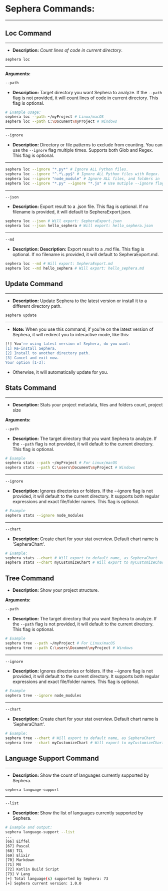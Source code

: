 # Sephera Commands:
---
## Loc Command
---
- **Description:** *Count lines of code in current directory*.
```bash
sephera loc
```
---
**Arguments:**
```bash
--path
```
- **Description:** Target directory you want Sephera to analyze. If the `--path` flag is not provided, it will count lines of code in current directory. This flag is optional.
```bash
# Example usage:
sephera loc --path ~/myProject # Linux/macOS
sephera loc --path C:\Document\myProject # Windows
```
---
```bash
--ignore
```
- **Description:** Directory or file patterns to exclude from counting. You can use the `--ignore` flag multiple times. Supports both Glob and Regex. This flag is optional.

---
```bash
sephera loc --ignore "*.py*" # Ignore ALL Python files.
sephera loc --ignore "^.*\.py$" # Ignore ALL Python files with Regex.
sephera loc --ignore "node_module" # Ignore ALL files, and folders in `node_modules`
sephera loc --ignore "*.py" --ignore "*.js" # Use mutiple --ignore flags.
```
---
```bash
--json
```
- **Description:** Export result to a .json file. This flag is optional. If no filename is provided, it will default to SepheraExport.json.
```bash
sephera loc --json # Will export: SepheraExport.json
sephera loc --json hello_sephera # Will export: hello_sephera.json
```
---
```bash
--md
```
- **Description:** **Description:** Export result to a .md file. This flag is optional. If no filename is provided, it will default to SepheraExport.md.

```bash
sephera loc --md # Will export: SepheraExport.md
sephera loc --md hello_sephera # Will export: hello_sephera.md
```

## Update Command
---
- **Description:** Update Sephera to the latest version or install it to a different directory path.
```bash
sephera update
```
---
- **Note:** When you use this command, if you're on the latest version of Sephera, it will redirect you to interactive mode, like this:
```bash
[!] You're using latest version of Sephera, do you want:
[1] Re-install Sephera.
[2] Install to another directory path.
[3] Cancel and exit now.
Your option [1-3]: 
```
- Otherwise, it will automatically update for you.

## Stats Command
---
* **Description:** Stats your project metadata, files and folders count, project size

**Arguments:**
```bash
--path
```
- **Description:** The target directory that you want Sephera to analyze. If the `--path` flag is not provided, it will default to the current directory. This flag is optional.
```bash
# Example
sephera stats --path ~/myProject # For Linux/macOS
sephera stats --path C:\users\Document\myProject # Windows
```
---
```bash
--ignore
```
- **Description:** Ignores directories or folders. If the --ignore flag is not provided, it will default to the current directory. It supports both regular expressions and exact file/folder names. This flag is optional.
```bash
# Example
sephera stats --ignore node_modules
```
---
```bash
--chart
```
- **Description:** Create chart for your stat overview. Default chart name is 'SepheraChart'.
```bash
# Example:
sephera stats --chart # Will export to default name, as SepheraChart
sephera stats --chart myCustomizeChart # Will export to myCustomizeChart
```

## Tree Command
* **Description:** Show your project structure.

**Arguments:**
```bash
--path
```
- **Description:** The target directory that you want Sephera to analyze. If the `--path` flag is not provided, it will default to the current directory. This flag is optional.
```bash
# Example
sephera tree --path ~/myProject # For Linux/macOS
sephera tree --path C:\users\Document\myProject # Windows
```
---
```bash
--ignore
```
- **Description:** Ignores directories or folders. If the --ignore flag is not provided, it will default to the current directory. It supports both regular expressions and exact file/folder names. This flag is optional.
```bash
# Example
sephera tree --ignore node_modules
```
---
```bash
--chart
```
- **Description:** Create chart for your stat overview. Default chart name is 'SepheraChart'.
```bash
# Example:
sephera tree --chart # Will export to default name, as SepheraChart
sephera tree --chart myCustomizeChart # Will export to myCustomizeChart
```

## Language Support Command
---
* **Description:** Show the count of languages currently supported by Sephera.
```bash
sephera language-support
```
---
```bash
--list
```
* **Description:** Show the list of languages currently supported by Sephera.
```bash
# Example and output:
sephera language-support --list
...
[66] Eiffel
[67] Pascal
[68] TCL
[69] Elixir
[70] Markdown
[71] M4
[72] Kotlin Build Script
[73] V Lang
[+] Total language(s) supported by Sephera: 73
[+] Sephera current version: 1.0.0
```